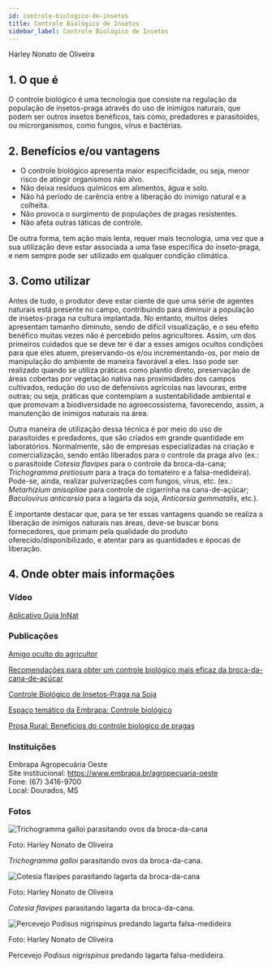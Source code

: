 ```yaml
---
id: controle-biologico-de-insetos
title: Controle Biológico de Insetos
sidebar_label: Controle Biológico de Insetos
---
```


<div className="center-textArticle">Harley Nonato de Oliveira</div>

## **1. O que é**

O controle biológico é uma tecnologia que consiste na regulação
da população de insetos-praga através do uso de inimigos
naturais, que podem ser outros insetos benéficos, tais como,
predadores e parasitoides, ou microrganismos, como fungos,
vírus e bactérias.

## **2. Benefícios e/ou vantagens**

- O controle biológico apresenta maior especificidade, ou seja,
  menor risco de atingir organismos não alvo.
- Não deixa resíduos químicos em alimentos, água e solo.
- Não há período de carência entre a liberação do inimigo
  natural e a colheita.
- Não provoca o surgimento de populações de pragas
  resistentes.
- Não afeta outras táticas de controle.

De outra forma, tem ação mais lenta, requer mais tecnologia,
uma vez que a sua utilização deve estar associada a uma fase
específica do inseto-praga, e nem sempre pode ser utilizado em
qualquer condição climática.

## **3. Como utilizar**

Antes de tudo, o produtor deve estar ciente de que uma série de
agentes naturais está presente no campo, contribuindo para
diminuir a população de insetos-praga na cultura implantada. No
entanto, muitos deles apresentam tamanho diminuto, sendo de
difícil visualização, e o seu efeito benéfico muitas vezes não é
percebido pelos agricultores. Assim, um dos primeiros cuidados
que se deve ter é dar a esses amigos ocultos condições para que
eles atuem, preservando-os e/ou incrementando-os, por meio de
manipulação do ambiente de maneira favorável a eles. Isso pode
ser realizado quando se utiliza práticas como plantio direto,
preservação de áreas cobertas por vegetação nativa nas
proximidades dos campos cultivados, redução do uso de
defensivos agrícolas nas lavouras, entre outras; ou seja, práticas
que contemplam a sustentabilidade ambiental e que promovam a
biodiversidade no agroecossistema, favorecendo, assim, a
manutenção de inimigos naturais na área.

Outra maneira de utilização dessa técnica é por meio do uso de
parasitoides e predadores, que são criados em grande
quantidade em laboratórios. Normalmente, são de empresas
especializadas na criação e comercialização, sendo então
liberados para o controle da praga alvo (ex.: o parasitoide _Cotesia
flavipes_ para o controle da broca-da-cana; _Trichogramma
pretiosum_ para a traça do tomateiro e a falsa-medideira). Pode-se, ainda, realizar pulverizações com fungos, vírus, etc. (ex.:
_Metarhizium anisopliae_ para controle de cigarrinha na cana-de-açúcar; _Baculovirus anticarsia_ para a lagarta da soja, _Anticarsia
gemmatalis_, etc.).

É importante destacar que, para se ter essas vantagens quando
se realiza a liberação de inimigos naturais nas áreas, deve-se
buscar bons fornecedores, que primam pela qualidade do
produto oferecido/disponibilizado, e atentar para as quantidades
e épocas de liberação.

## **4. Onde obter mais informações**

### Vídeo

[Aplicativo Guia InNat](https://bit.ly/2DqGVBi)

### Publicações

[Amigo oculto do agricultor](https://bit.ly/2XZbWFN)

[Recomendações para obter um controle biológico mais eficaz da broca-da-cana-de-açúcar](https://bit.ly/34DPpRH)

[Controle Biológico de Insetos-Praga na Soja](https://bit.ly/34rBw8Q)

[Espaço temático da Embrapa: Controle biológico](https://www.embrapa.br/tema-controle-biologico)

[Prosa Rural: Benefícios do controle biológico de pragas](https://bit.ly/2sitZei)

<div className="container-instituicoes">

### Instituições

  <div className="instituicao">
    <div className="nome-instituicao">
      Embrapa Agropecuária Oeste
    </div>
    <div className="site-instituicao">
      <span className="negrito">Site institucional: </span>
      <a href="https://www.embrapa.br/agropecuaria-oeste" target="_blank"> https://www.embrapa.br/agropecuaria-oeste</a>
    </div>
    <div className="telefone-instituicao">
      <span className="negrito">Fone:</span> (67) 3416-9700
    </div>
    <div className="cidade-uf-instituicao">
      <span className="negrito">Local:</span> Dourados, MS
    </div>    
  </div>
</div>

### Fotos 

<div class="container-img"> 

  ![Trichogramma galloi parasitando ovos da broca-da-cana](/img/docs/18_controle_insetos/FOTO_01.jpg)

  <span class="legenda-foto-fonte">Foto: Harley Nonato de Oliveira</span>
  <div className="legenda-foto"><em>Trichogramma galloi</em> parasitando ovos da broca-da-cana.</div>
</div>

<div class="container-img"> 

  ![Cotesia flavipes parasitando lagarta da broca-da-cana](/img/docs/18_controle_insetos/FOTO_02.jpg)

  <span class="legenda-foto-fonte">Foto: Harley Nonato de Oliveira</span>
  <div className="legenda-foto"><em>Cotesia flavipes</em> parasitando lagarta da broca-da-cana.</div>
</div>

<div class="container-img"> 

  ![Percevejo Podisus nigrispinus predando lagarta falsa-medideira](/img/docs/18_controle_insetos/FOTO_03.jpg)

  <span class="legenda-foto-fonte">Foto: Harley Nonato de Oliveira</span>
  <div className="legenda-foto">Percevejo <em>Podisus nigrispinus</em> predando lagarta falsa-medideira.</div>
</div>
